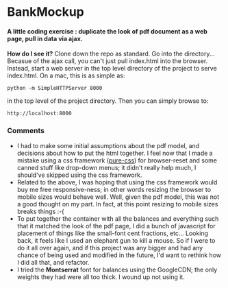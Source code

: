 # BankMockup

#### A little coding exercise : duplicate the look of pdf document as a web page, pull in data via ajax.


**How do I see it?**
Clone down the repo as standard.  Go into the directory...
Becasue of the ajax call, you can't just pull index.html into the browser.  Instead, start a web server in the top level directory of the project to serve index.html.  On a mac, this is as simple as:

`python -m SimpleHTTPServer 8000`

in the top level of the project directory.  Then you can simply browse to:

`http://localhost:8000`

### Comments
- I had to make some initial assumptions about the pdf model, and decisions about how to put the html together.  I feel now that I made a mistake using a css framework ([pure-css](http://purecss.io/)) for browser-reset and some canned stuff like drop-down menus; it didn't really help much, I should've skipped using the css framework.
- Related to the above, I was hoping that using the css framework would buy me free responsive-ness;  in other words resizing the browser to mobile sizes would behave well.  Well, given the pdf model, this was not a good thought on my part.  In fact, at this point resizing to mobile sizes breaks things :-(
- To put together the container with all the balances and everything such that it matched the look of the pdf page, I did a bunch of javascript for placement of things like the small-font cent fractions, etc...   Looking back, it feels like I used an elephant gun to kill a mouse.  So if I were to do it all over again, and if this project was any bigger and had any chance of being used and modified in the future, I'd want to rethink how I did all that, and refactor.
- I tried the **Montserrat** font for balances using the GoogleCDN; the only weights they had were all too thick.  I wound up not using it.